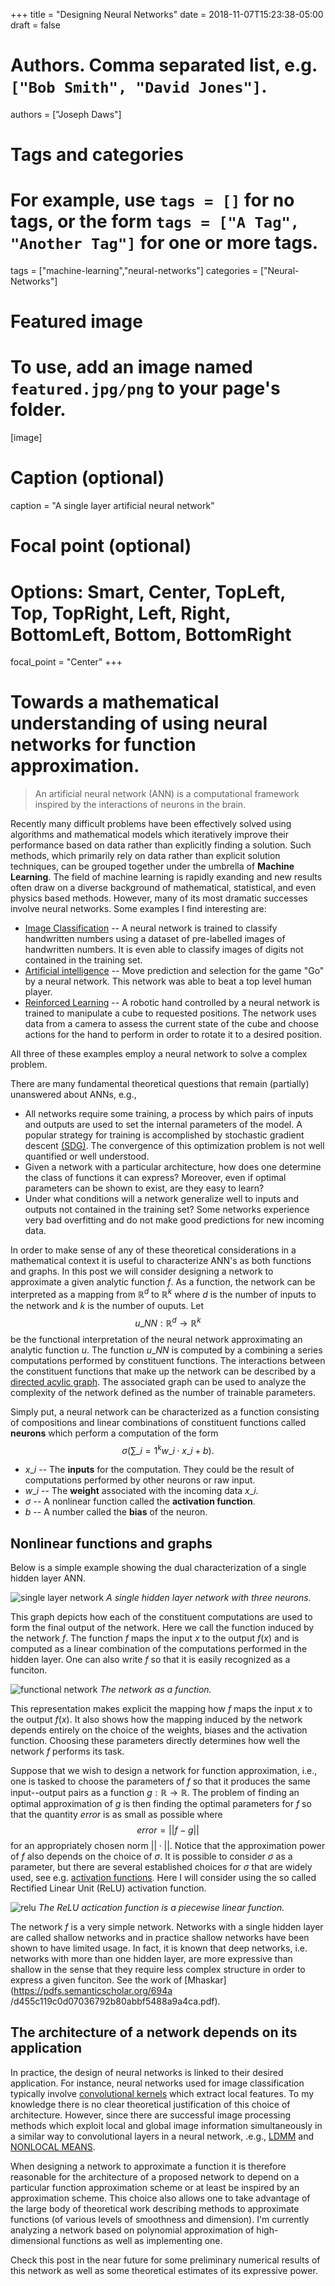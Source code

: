 +++
title = "Designing Neural Networks"
date = 2018-11-07T15:23:38-05:00
draft = false

# Authors. Comma separated list, e.g. `["Bob Smith", "David Jones"]`.
authors = ["Joseph Daws"]

# Tags and categories
# For example, use `tags = []` for no tags, or the form `tags = ["A Tag", "Another Tag"]` for one or more tags.
tags = ["machine-learning","neural-networks"]
categories = ["Neural-Networks"]

# Featured image
# To use, add an image named `featured.jpg/png` to your page's folder. 
[image]
  # Caption (optional)
  caption = "A single layer artificial neural network"

  # Focal point (optional)
  # Options: Smart, Center, TopLeft, Top, TopRight, Left, Right, BottomLeft, Bottom, BottomRight
  focal_point = "Center"
+++

# Towards a mathematical understanding of using neural networks for function approximation.

> An artificial neural network (ANN) is a computational framework 
inspired by the interactions of neurons in the brain. 

Recently many difficult problems have been effectively solved using 
algorithms and mathematical models which iteratively improve their 
performance based on data rather than explicitly finding a solution.
Such methods, which primarily rely on data rather than explicit solution
techniques, can be grouped together under the umbrella of __Machine Learning__.
The field of machine learning is rapidly exanding and new results often
draw on a diverse background of mathematical, statistical, and even physics based
methods. However, many of its most dramatic successes involve neural networks. 
Some examples I find interesting are:

+ [Image Classification](http://www.cs.toronto.edu/~fritz/absps/ncfast.pdf)
  -- A neural network is trained to classify handwritten numbers using a 
  dataset of pre-labelled images of handwritten numbers. It is even able
  to classify images of digits not contained in the training set.
+ [Artificial intelligence](https://www.nature.com/articles/nature24270)
  -- Move prediction and selection for the game "Go" by a neural network. 
  This network was able to beat a top level human player.
+ [Reinforced Learning](https://blog.openai.com/learning-dexterity/)
  -- A robotic hand controlled by a neural network is trained to manipulate 
  a cube to requested positions. The network uses data from a camera to 
  assess the current state of the cube and choose actions for the hand to 
  perform in order to rotate it to a desired position.

All three of these examples employ a neural network to solve a complex problem.

There are many fundamental theoretical questions that remain
(partially) unanswered about ANNs, e.g.,

+ All networks require some training, a process by which pairs of inputs and outputs 
  are used to set the internal parameters of the model. A popular strategy for training 
  is accomplished by stochastic gradient descent 
  [(SDG)](https://en.wikipedia.org/wiki/Stochastic_gradient_descent). 
  The convergence of this optimization problem is not well 
  quantified or well understood.
+ Given a network with a particular architecture, how does one determine 
  the class of functions it can express? 
  Moreover, even if optimal parameters can be shown to exist, are they easy to learn?
+ Under what conditions will a network generalize well to inputs and 
  outputs not contained in the training set? Some networks experience 
  very bad overfitting and do not make good predictions for new incoming data.

In order to make sense of any of these theoretical considerations 
in a mathematical context it is useful to characterize ANN's as both 
functions and graphs.
In this post we will consider designing a network to approximate a 
given analytic function $f$.
As a function, the network can be interpreted as a mapping from $\mathbb{R}^d$ to 
$\mathbb{R}^k$ where $d$ is the number of inputs to the network and 
$k$ is the number of ouputs. Let 
$$u\_{NN}:\mathbb{R}^d \rightarrow \mathbb{R}^k$$
be the functional interpretation of the neural network approximating an
analytic function $u$. The function $u\_{NN}$ is computed by a 
combining a series computations performed
by constituent functions. The interactions between the constituent
functions that make up the network can be described by a
[directed acylic graph](https://en.wikipedia.org/wiki/Directed_acyclic_graph).
The associated graph can be used to analyze the complexity of the
network defined as the number of trainable parameters.

Simply put, a neural network can be characterized as a function consisting of
compositions and linear combinations of constituent functions called
__neurons__ which perform a computation of the form
$$ \sigma \left( \sum\_{i=1}^k w\_i \cdot x\_i  + b \right).$$

+ $x\_i$ -- The __inputs__ for the computation. 
  They could be the result of computations performed by other neurons or
  raw input.
+ $w\_i$ -- The __weight__ associated with the incoming data $x\_i$.
+ $\sigma$ -- A nonlinear function called the __activation function__.
+ $b$ -- A number called the __bias__ of the neuron.

## Nonlinear functions and graphs
Below is a simple example showing the dual characterization 
of a single hidden layer ANN. 

![single layer network](featured.png)
*A single hidden layer network with three neurons.*

This graph depicts how each of the constituent computations are used 
to form the final output of the network. Here we call the function 
induced by the network $f$. The function $f$ maps the input $x$ 
to the output $f(x)$ and is computed as a linear combination of 
the computations performed in the hidden layer.
One can also write $f$ so that it is easily recognized as a funciton.
 
![functional network](network_function.png)
*The network as a function.*

This representation makes explicit the mapping how $f$ maps the input
$x$ to the output $f(x)$. It also shows how the mapping induced
by the network depends entirely on the choice of the weights, biases and
the activation function. Choosing these parameters directly determines
how well the network $f$ performs its task. 

Suppose that we wish to design a network for function approximation,
i.e., one is tasked to choose the parameters of $f$ so that it
produces the same input--output pairs as a function 
$g:\mathbb{R} \rightarrow \mathbb{R}$. 
The problem of finding an optimal approximation of $g$ is then finding 
the optimal parameters for $f$ so that the quantity $error$ is as small
as possible where
$$ error = ||f - g||$$
for an appropriately chosen norm $|| \cdot ||$. 
Notice that the approximation power of $f$ also depends on the choice of 
$\sigma$. It is possible to consider $\sigma$ as a parameter, but there are 
several established choices for $\sigma$ that are widely used, see e.g.
[activation functions](https://en.wikipedia.org/wiki/Activation_function).
Here I will consider using the so called Rectified Linear Unit (ReLU)
activation function.

![relu](relu.png)
*The ReLU actication function is a piecewise linear function.*

The network $f$ is a very simple network. Networks with a single hidden
layer are called shallow networks and in practice shallow networks
have been shown to have limited usage. In fact, it is known that deep networks, i.e.
networks with more than one hidden layer, are more expressive than 
shallow in the sense that they require less complex structure in order to 
express a given funciton. See the work of 
[Mhaskar](https://pdfs.semanticscholar.org/694a
/d455c119c0d07036792b80abbf5488a9a4ca.pdf). 

## The architecture of a network depends on its application

In practice, the design of neural networks is linked to their 
desired application. For instance, neural networks used for image
classification typically involve 
[convolutional kernels](https://en.wikipedia.org/wiki/Convolutional_neural_network)
which extract local features. To my knowledge there is no clear
theoretical justification of this choice of architecture. However,
since there are successful image processing methods which
exploit local and global image information simultaneously in a similar
way to convolutional layers in a neural network, .e.g.,
[LDMM](ftp://ftp.math.ucla.edu/pub/camreport/cam16-04.pdf) and
[NONLOCAL MEANS](https://ieeexplore.ieee.org/document/1467423).

When designing a network to approximate a function it is therefore 
reasonable for the architecture of a proposed network to 
depend on a particular function approximation scheme or at least
be inspired by an approximation scheme. 
This choice also allows one to take advantage of the large body 
of theoretical work describing methods to 
approximate functions (of various levels of smoothness and dimension).
I'm currently analyzing a network based on polynomial approximation of
high-dimensional functions as well as implementing one. 

Check this post in the near future for 
some preliminary numerical results of this network as well as some
theoretical estimates of its expressive power.

